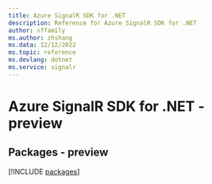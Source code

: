 ```yaml
---
title: Azure SignalR SDK for .NET
description: Reference for Azure SignalR SDK for .NET
author: sffamily
ms.author: zhshang
ms.data: 12/12/2022
ms.topic: reference
ms.devlang: dotnet
ms.service: signalr
---
```

# Azure SignalR SDK for .NET - preview
## Packages - preview
[!INCLUDE [packages](signalr-index.md)]